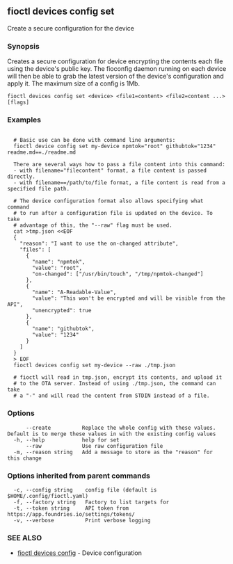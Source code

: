 ## fioctl devices config set

Create a secure configuration for the device

### Synopsis

Creates a secure configuration for device encrypting the contents each
file using the device's public key. The fioconfig daemon running
on each device will then be able to grab the latest version of the
device's configuration and apply it. The maximum size of a config is 1Mb.

```
fioctl devices config set <device> <file1=content> <file2=content ...> [flags]
```

### Examples

```
  
  # Basic use can be done with command line arguments:
  fioctl device config set my-device npmtok="root" githubtok="1234" readme.md==./readme.md

  There are several ways how to pass a file content into this command:
  - with filename="filecontent" format, a file content is passed directly.
  - with filename==/path/to/file format, a file content is read from a specified file path.

  # The device configuration format also allows specifying what command
  # to run after a configuration file is updated on the device. To take
  # advantage of this, the "--raw" flag must be used.
  cat >tmp.json <<EOF
  {
    "reason": "I want to use the on-changed attribute",
    "files": [
      {
        "name": "npmtok",
        "value": "root",
        "on-changed": ["/usr/bin/touch", "/tmp/npmtok-changed"]
      },
      {
        "name": "A-Readable-Value",
        "value": "This won't be encrypted and will be visible from the API",
        "unencrypted": true
      },
      {
        "name": "githubtok",
        "value": "1234"
      }
    ]
  }
  > EOF
  fioctl devices config set my-device --raw ./tmp.json

  # fioctl will read in tmp.json, encrypt its contents, and upload it
  # to the OTA server. Instead of using ./tmp.json, the command can take
  # a "-" and will read the content from STDIN instead of a file.

```

### Options

```
      --create          Replace the whole config with these values. Default is to merge these values in with the existing config values
  -h, --help            help for set
      --raw             Use raw configuration file
  -m, --reason string   Add a message to store as the "reason" for this change
```

### Options inherited from parent commands

```
  -c, --config string    config file (default is $HOME/.config/fioctl.yaml)
  -f, --factory string   Factory to list targets for
  -t, --token string     API token from https://app.foundries.io/settings/tokens/
  -v, --verbose          Print verbose logging
```

### SEE ALSO

* [fioctl devices config](fioctl_devices_config.md)	 - Device configuration

